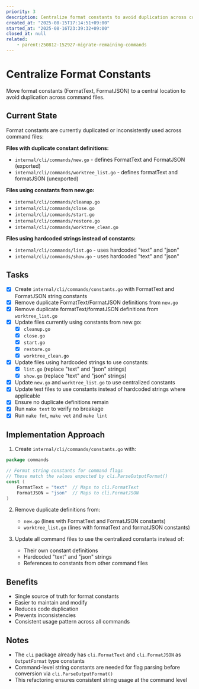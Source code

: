 ```yaml
---
priority: 3
description: Centralize format constants to avoid duplication across commands
created_at: "2025-08-15T17:14:51+09:00"
started_at: "2025-08-16T23:39:32+09:00"
closed_at: null
related:
    - parent:250812-152927-migrate-remaining-commands
---
```


# Centralize Format Constants

Move format constants (FormatText, FormatJSON) to a central location to avoid duplication across command files.

## Current State

Format constants are currently duplicated or inconsistently used across command files:

**Files with duplicate constant definitions:**
- `internal/cli/commands/new.go` - defines FormatText and FormatJSON (exported)
- `internal/cli/commands/worktree_list.go` - defines formatText and formatJSON (unexported)

**Files using constants from new.go:**
- `internal/cli/commands/cleanup.go`
- `internal/cli/commands/close.go`
- `internal/cli/commands/start.go`
- `internal/cli/commands/restore.go`
- `internal/cli/commands/worktree_clean.go`

**Files using hardcoded strings instead of constants:**
- `internal/cli/commands/list.go` - uses hardcoded "text" and "json"
- `internal/cli/commands/show.go` - uses hardcoded "text" and "json"

## Tasks

- [x] Create `internal/cli/commands/constants.go` with FormatText and FormatJSON string constants
- [x] Remove duplicate FormatText/FormatJSON definitions from `new.go`
- [x] Remove duplicate formatText/formatJSON definitions from `worktree_list.go`
- [x] Update files currently using constants from new.go:
  - [x] `cleanup.go`
  - [x] `close.go`
  - [x] `start.go`
  - [x] `restore.go`
  - [x] `worktree_clean.go`
- [x] Update files using hardcoded strings to use constants:
  - [x] `list.go` (replace "text" and "json" strings)
  - [x] `show.go` (replace "text" and "json" strings)
- [x] Update `new.go` and `worktree_list.go` to use centralized constants
- [x] Update test files to use constants instead of hardcoded strings where applicable
- [x] Ensure no duplicate definitions remain
- [x] Run `make test` to verify no breakage
- [x] Run `make fmt`, `make vet` and `make lint`

## Implementation Approach

1. Create `internal/cli/commands/constants.go` with:
```go
package commands

// Format string constants for command flags
// These match the values expected by cli.ParseOutputFormat()
const (
    FormatText = "text"  // Maps to cli.FormatText
    FormatJSON = "json"  // Maps to cli.FormatJSON
)
```

2. Remove duplicate definitions from:
   - `new.go` (lines with FormatText and FormatJSON constants)
   - `worktree_list.go` (lines with formatText and formatJSON constants)

3. Update all command files to use the centralized constants instead of:
   - Their own constant definitions
   - Hardcoded "text" and "json" strings
   - References to constants from other command files

## Benefits

- Single source of truth for format constants
- Easier to maintain and modify
- Reduces code duplication
- Prevents inconsistencies
- Consistent usage pattern across all commands

## Notes

- The `cli` package already has `cli.FormatText` and `cli.FormatJSON` as `OutputFormat` type constants
- Command-level string constants are needed for flag parsing before conversion via `cli.ParseOutputFormat()`
- This refactoring ensures consistent string usage at the command level